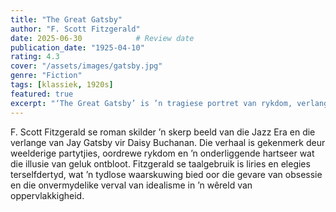 ```yaml
---
title: "The Great Gatsby"
author: "F. Scott Fitzgerald"
date: 2025-06-30            # Review date
publication_date: "1925-04-10"
rating: 4.3
cover: "/assets/images/gatsby.jpg"
genre: "Fiction"
tags: [klassiek, 1920s]
featured: true
excerpt: "‘The Great Gatsby’ is ’n tragiese portret van rykdom, verlange en die verlore Amerikaanse droom."
---
```


F. Scott Fitzgerald se roman skilder ’n skerp beeld van die Jazz Era en die verlange van Jay Gatsby vir Daisy Buchanan. Die verhaal is gekenmerk deur weelderige partytjies, oordrewe rykdom en ’n onderliggende hartseer wat die illusie van geluk ontbloot. Fitzgerald se taalgebruik is liries en elegies terselfdertyd, wat ’n tydlose waarskuwing bied oor die gevare van obsessie en die onvermydelike verval van idealisme in ’n wêreld van oppervlakkigheid.
